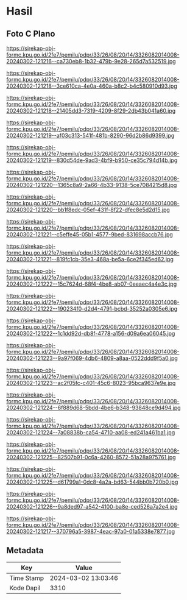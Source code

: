 # Hasil

## Foto C Plano

https://sirekap-obj-formc.kpu.go.id/2fe7/pemilu/pdpr/33/26/08/20/14/3326082014008-20240302-121216--ca730eb8-1b32-479b-9e28-265d7a532519.jpg

https://sirekap-obj-formc.kpu.go.id/2fe7/pemilu/pdpr/33/26/08/20/14/3326082014008-20240302-121218--3ce610ca-4e0a-460a-b8c2-b4c580910d93.jpg

https://sirekap-obj-formc.kpu.go.id/2fe7/pemilu/pdpr/33/26/08/20/14/3326082014008-20240302-121218--21405dd3-7319-4209-8f29-2db43b041a60.jpg

https://sirekap-obj-formc.kpu.go.id/2fe7/pemilu/pdpr/33/26/08/20/14/3326082014008-20240302-121219--af03c313-541f-481b-8290-96d2b86d9399.jpg

https://sirekap-obj-formc.kpu.go.id/2fe7/pemilu/pdpr/33/26/08/20/14/3326082014008-20240302-121219--830d54de-9ad3-4bf9-b950-ce35c794d14b.jpg

https://sirekap-obj-formc.kpu.go.id/2fe7/pemilu/pdpr/33/26/08/20/14/3326082014008-20240302-121220--1365c8a9-2a66-4b33-9138-5ce7084215d8.jpg

https://sirekap-obj-formc.kpu.go.id/2fe7/pemilu/pdpr/33/26/08/20/14/3326082014008-20240302-121220--bb1f8edc-05ef-431f-8f22-dfec8e5d2d15.jpg

https://sirekap-obj-formc.kpu.go.id/2fe7/pemilu/pdpr/33/26/08/20/14/3326082014008-20240302-121221--c5effe45-05b1-4577-9bed-831698accb76.jpg

https://sirekap-obj-formc.kpu.go.id/2fe7/pemilu/pdpr/33/26/08/20/14/3326082014008-20240302-121221--819fc1cb-35e3-468a-be5a-6ce2f345ed62.jpg

https://sirekap-obj-formc.kpu.go.id/2fe7/pemilu/pdpr/33/26/08/20/14/3326082014008-20240302-121222--15c7624d-68f4-4be8-ab07-0eeaec4a4e3c.jpg

https://sirekap-obj-formc.kpu.go.id/2fe7/pemilu/pdpr/33/26/08/20/14/3326082014008-20240302-121222--190234f0-d2d4-4791-bcbd-35252a0305e6.jpg

https://sirekap-obj-formc.kpu.go.id/2fe7/pemilu/pdpr/33/26/08/20/14/3326082014008-20240302-121222--1c1dd92d-db8f-4778-a156-d09a6ea06045.jpg

https://sirekap-obj-formc.kpu.go.id/2fe7/pemilu/pdpr/33/26/08/20/14/3326082014008-20240302-121223--9a97f069-4db6-4809-a8aa-0522ddd9f5a0.jpg

https://sirekap-obj-formc.kpu.go.id/2fe7/pemilu/pdpr/33/26/08/20/14/3326082014008-20240302-121223--ac2f05fc-c401-45c6-8023-95bca9637e9e.jpg

https://sirekap-obj-formc.kpu.go.id/2fe7/pemilu/pdpr/33/26/08/20/14/3326082014008-20240302-121224--6f889d68-5bdd-4be6-b348-93848ce9d494.jpg

https://sirekap-obj-formc.kpu.go.id/2fe7/pemilu/pdpr/33/26/08/20/14/3326082014008-20240302-121224--7a08838b-ca54-4710-aa08-ed241a461ba1.jpg

https://sirekap-obj-formc.kpu.go.id/2fe7/pemilu/pdpr/33/26/08/20/14/3326082014008-20240302-121225--82507b91-0c6a-4260-8572-51a28a975761.jpg

https://sirekap-obj-formc.kpu.go.id/2fe7/pemilu/pdpr/33/26/08/20/14/3326082014008-20240302-121225--d61799a1-0dc8-4a2a-bd63-544bb0b720b0.jpg

https://sirekap-obj-formc.kpu.go.id/2fe7/pemilu/pdpr/33/26/08/20/14/3326082014008-20240302-121226--9a8ded97-a542-4100-ba8e-ced526a7a2e4.jpg

https://sirekap-obj-formc.kpu.go.id/2fe7/pemilu/pdpr/33/26/08/20/14/3326082014008-20240302-121217--370796a5-3987-4eac-97a0-01a5338e7877.jpg


## Metadata

| Key        | Value               |
| ---------- | ------------------- |
| Time Stamp | 2024-03-02 13:03:46 |
| Kode Dapil | 3310                |



